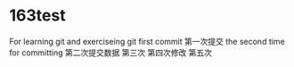 # 163test
For learning git and exerciseing git
first commit 第一次提交
the second time for committing 第二次提交数据
第三次
第四次修改
第五次
